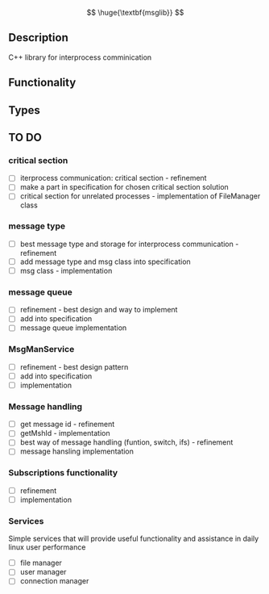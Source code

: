 $$
 \huge{\textbf{msglib}}
$$

## Description

C++ library for interprocess comminication

## Functionality

## Types

## TO DO

### critical section

- [ ] iterprocess communication: critical section - refinement
- [ ] make a part in specification for chosen critical section solution
- [ ] critical section for unrelated processes - implementation of FileManager class

### message type

- [ ] best message type and storage for interprocess communication - refinement
- [ ] add message type and msg class into specification
- [ ] msg class - implementation

### message queue

- [ ] refinement - best design and way to implement
- [ ] add into specification
- [ ] message queue implementation

### MsgManService

- [ ] refinement - best design pattern
- [ ] add into specification
- [ ] implementation

### Message handling

- [ ] get message id - refinement
- [ ] getMshId - implementation
- [ ] best way of message handling (funtion, switch, ifs) - refinement 
- [ ] message hansling implementation

### Subscriptions functionality 
- [ ] refinement
- [ ] implementation

### Services
Simple services that will provide useful functionality and assistance in daily linux user performance
- [ ] file manager
- [ ] user manager
- [ ] connection manager
